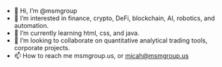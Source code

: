 - 👋 Hi, I’m @msmgroup
- 👀 I’m interested in finance, crypto, DeFi, blockchain, AI, robotics, and automation.
- 🌱 I’m currently learning html, css, and java.
- 💞️ I’m looking to collaborate on quantitative analytical trading tools, corporate projects.
- 📫 How to reach me msmgroup.us, or micah@msmgroup.us

<!---
msmgroup/msmgroup is a ✨ special ✨ repository because its `README.md` (this file) appears on your GitHub profile.
You can click the Preview link to take a look at your changes.
--->

